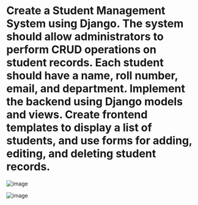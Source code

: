 # Create a **Student Management System** using Django. The system should allow administrators to perform CRUD operations on student records. Each student should have a name, roll number, email, and department. Implement the backend using Django models and views. Create frontend templates to display a list of students, and use forms for adding, editing, and deleting student records.


![image](https://github.com/user-attachments/assets/36e5e37e-7ede-480c-a5d5-8f29dd793eb4)

![image](https://github.com/user-attachments/assets/a1743391-c0f0-4f48-85c4-b6c1c209a906)
